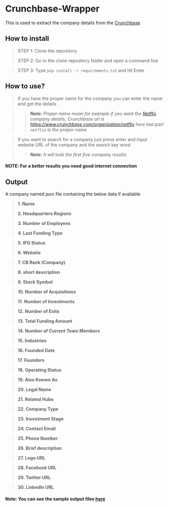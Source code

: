 # Crunchbase-Wrapper
This is used to extract the company details from the  [Crunchbase][1]

## How to install
> STEP 1: Clone the repository

> STEP 2: Go to the clone repository folder and open a command line

> STEP 3: Type `pip install -r requirements.txt` and hit Enter



## How to use?
> If you have the proper name for the company you can enter the name and get the details

>> **Note:** *Proper name mean for example if you want the [Netflix][2] company details, Crunchbase url is https://www.crunchbase.com/organization/netflix here last part `netflix` is the proper name*

> If you want to search for a company just press enter and input website URL of the company and the search key word

>> **Note:** *It will look the first five company results*

#### NOTE: For a better results you need good internet connection

## Output
A company named json file containing the below data if available
> **1. Name**

> **2. Headquarters Regions**

> **3. Number of Employees**

> **4. Last Funding Type**

> **5. IPO Status**

> **6. Website**

> **7. CB Rank (Company)**

> **8. short description**

> **9. Stock Symbol**

> **10. Number of Acquisitions**

> **11. Number of Investments**

> **12. Number of Exits**

> **13. Total Funding Amount**

> **14. Number of Current Team Members**

> **15. Industries**

> **16. Founded Date**

> **17. Founders**

> **18. Operating Status**

> **19. Also Known As**

> **20. Legal Name**

> **21. Related Hubs**

> **22. Company Type**

> **23. Investment Stage**

> **24. Contact Email**

> **25. Phone Number**

> **26. Brief description**

> **27. Logo URL**

> **28. Facebook URL**

> **29. Twitter URL**

> **30. LinkedIn URL**

#### Note: You can see the sample output files [here][3]








[1]: https://www.crunchbase.com/
[2]: https://www.crunchbase.com/organization/netflix
[3]: https://github.com/lavarthan/Crunchbase-Wrapper/tree/master/Company
